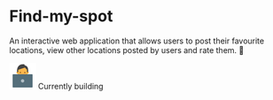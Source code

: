 # Find-my-spot

An interactive web application that allows users to post their favourite locations, view other locations posted by users and rate them. :palm_tree:

![Currently building ](https://github.com/TolaniOke-Steve/Find-my-spot/blob/main/Find%20my%20spot/images/icons8-working-with-a-laptop-48.png) Currently building
